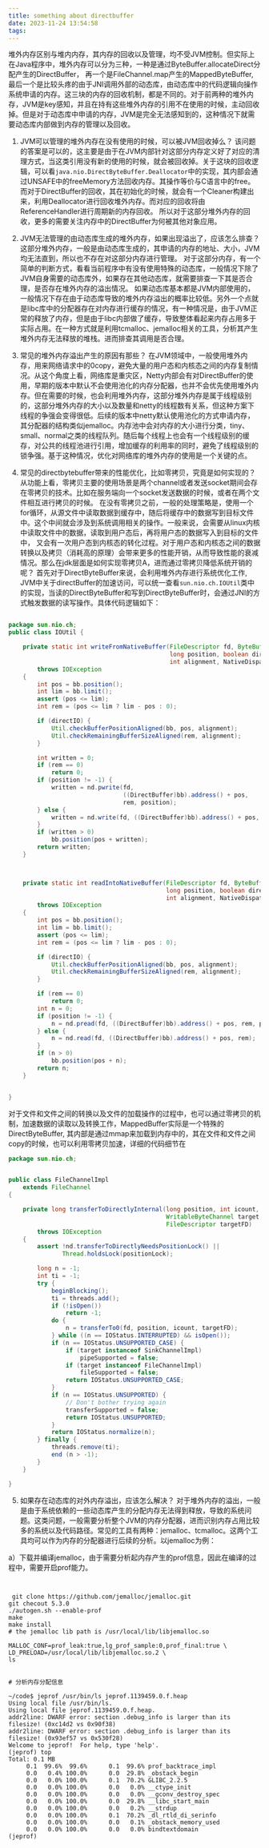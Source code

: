 ```yaml
---
title: something about directbuffer
date: 2023-11-24 13:54:58
tags:
---
```

堆外内存区别与堆内内存，其内存的回收以及管理，均不受JVM控制。但实际上在Java程序中，堆外内存可以分为三种，一种是通过ByteBuffer.allocateDirect分配产生的DirectBuffer， 再一个是FileChannel.map产生的MappedByteBuffer, 最后一个是比较头疼的由于JNI调用外部的动态库，由动态库中的代码逻辑向操作系统申请的内存。这三块的内存的回收机制，都是不同的。对于前两种的堆外内存，JVM是key感知，并且在持有这些堆外内存的引用不在使用的时候，主动回收掉。但是对于动态库中申请的内存，JVM是完全无法感知到的，这种情况下就需要动态库内部做到内存的管理以及回收。

1. JVM可以管理的堆外内存在没有使用的时候，可以被JVM回收掉么？ 
该问题的答案是可以的，这主要是由于在JVM内部针对这部分内存定义好了对应的清理方式，当这类引用没有新的使用的时候，就会被回收掉。关于这块的回收逻辑，可以看`java.nio.DirectByteBuffer.Deallocator`中的实现，其内部会通过UNSAFE中的freeMemory方法回收内存。其操作等价与C语言中的free。 而对于DirectBuffer的回收，其在初始化的时候，就会有一个Cleaner构建出来，利用Deallocator进行回收堆外内存。而对应的回收将由ReferenceHandler进行周期新的内存回收。 所以对于这部分堆外内存的回收，更多的需要关注内存中的DirectBuffer为何被其他对象应用。


2. JVM无法管理的由动态库生成的堆外内存，如果出现溢出了，应该怎么排查？ 
这部分堆外内存，一般是由动态库生成的，其申请的内存的地址、大小，JVM均无法直到，所以也不存在对这部分内存进行管理。 对于这部分内存，有一个简单的判断方式，看看当前程序中有没有使用特殊的动态库，一般情况下除了JVM自身需要的动态库外，如果存在其他动态库，就需要排查一下其是否合理，是否存在堆外内存的溢出情况。 如果动态库基本都是JVM内部使用的，一般情况下存在由于动态库导致的堆外内存溢出的概率比较低。另外一个点就是libc库中的分配器存在对内存进行缓存的情况，有一种情况是，由于JVM正常的释放了内存，但是由于libc内部做了缓存，导致整体看起来内存占用多于实际占用。在一种方式就是利用tcmalloc、jemalloc相关的工具，分析其产生堆外内存无法释放的堆栈。进而排查其调用是否合理。

3. 常见的堆外内存溢出产生的原因有那些？ 
在JVM领域中，一般使用堆外内存，用来网络请求中的0copy，避免大量的用户态和内核态之间的内存复制情况。从这个角度上看，网络库是重灾区，Netty内部会有对DirectBuffer的使用，早期的版本中默认不会使用池化的内存分配器，也并不会优先使用堆外内存。但在需要的时候，也会利用堆外内存，这部分堆外内存是属于线程级别的，这部分堆外内存的大小以及数量和netty的线程数有关系，但这种方案下线程的争强会变得很低。后续的版本中netty默认使用池化的方式申请内存，其分配器的结构类似jemalloc。内存池中会对内存的大小进行分类，tiny、small、normal之类的线程队列。随后每个线程上也会有一个线程级别的缓存，对公共的线程池进行引用，增加缓存的利用率的同时，避免了线程级别的锁争强。基于这种情况，优化对网络库的堆外内存的使用是一个关键的点。

4. 常见的directbytebuffer带来的性能优化，比如零拷贝，究竟是如何实现的？ 
从功能上看，零拷贝主要的使用场景是两个channel或者发送socket期间会存在零拷贝的技术。比如在服务端向一个socket发送数据的时候，或者在两个文件相互进行拷贝的时候。 在没有零拷贝之前，一般的处理策略是，使用一个for循环，从源文件中读取数据到缓存中，随后将缓存中的数据写到目标文件中。这个中间就会涉及到系统调用相关的操作。一般来说，会需要从linux内核中读取文件中的数据，读取到用户态后，再将用户态的数据写入到目标的文件中， 又会有一次用户态到内核态的转化过程。对于用户态和内核态之间的数据转换以及拷贝（消耗高的原理）会带来更多的性能开销，从而导致性能的衰减情况。那么在jdk层面是如何实现零拷贝A，进而通过零拷贝降低系统开销的呢？ 
首先对于DirectByteBuffer来说，会利用堆外内存进行系统优化工作, JVM中关于directBuffer的加速访问，可以统一查看`sun.nio.ch.IOUtil`类中的实现，当读的DirectByteBuffer和写到DirectByteBuffer时，会通过JNI的方式触发数据的读写操作。具体代码逻辑如下：

```java

package sun.nio.ch;
public class IOUtil {

    private static int writeFromNativeBuffer(FileDescriptor fd, ByteBuffer bb,
                                             long position, boolean directIO,
                                             int alignment, NativeDispatcher nd)
        throws IOException
    {
        int pos = bb.position();
        int lim = bb.limit();
        assert (pos <= lim);
        int rem = (pos <= lim ? lim - pos : 0);

        if (directIO) {
            Util.checkBufferPositionAligned(bb, pos, alignment);
            Util.checkRemainingBufferSizeAligned(rem, alignment);
        }

        int written = 0;
        if (rem == 0)
            return 0;
        if (position != -1) {
            written = nd.pwrite(fd,
                                ((DirectBuffer)bb).address() + pos,
                                rem, position);
        } else {
            written = nd.write(fd, ((DirectBuffer)bb).address() + pos, rem);
        }
        if (written > 0)
            bb.position(pos + written);
        return written;
    }



    private static int readIntoNativeBuffer(FileDescriptor fd, ByteBuffer bb,
                                            long position, boolean directIO,
                                            int alignment, NativeDispatcher nd)
        throws IOException
    {
        int pos = bb.position();
        int lim = bb.limit();
        assert (pos <= lim);
        int rem = (pos <= lim ? lim - pos : 0);

        if (directIO) {
            Util.checkBufferPositionAligned(bb, pos, alignment);
            Util.checkRemainingBufferSizeAligned(rem, alignment);
        }

        if (rem == 0)
            return 0;
        int n = 0;
        if (position != -1) {
            n = nd.pread(fd, ((DirectBuffer)bb).address() + pos, rem, position);
        } else {
            n = nd.read(fd, ((DirectBuffer)bb).address() + pos, rem);
        }
        if (n > 0)
            bb.position(pos + n);
        return n;
    }


}

```
对于文件和文件之间的转换以及文件的加载操作的过程中，也可以通过零拷贝的机制，加速数据的读取以及转换工作，MappedBuffer实际是一个特殊的DirectByteBuffer, 其内部是通过mmap来加载到内存中的，其在文件和文件之间copy的时候，也可以利用零拷贝加速，详细的代码细节在
```java
package sun.nio.ch;


public class FileChannelImpl
    extends FileChannel
{

    private long transferToDirectlyInternal(long position, int icount,
                                            WritableByteChannel target,
                                            FileDescriptor targetFD)
        throws IOException
    {
        assert !nd.transferToDirectlyNeedsPositionLock() ||
               Thread.holdsLock(positionLock);

        long n = -1;
        int ti = -1;
        try {
            beginBlocking();
            ti = threads.add();
            if (!isOpen())
                return -1;
            do {
                n = transferTo0(fd, position, icount, targetFD);
            } while ((n == IOStatus.INTERRUPTED) && isOpen());
            if (n == IOStatus.UNSUPPORTED_CASE) {
                if (target instanceof SinkChannelImpl)
                    pipeSupported = false;
                if (target instanceof FileChannelImpl)
                    fileSupported = false;
                return IOStatus.UNSUPPORTED_CASE;
            }
            if (n == IOStatus.UNSUPPORTED) {
                // Don't bother trying again
                transferSupported = false;
                return IOStatus.UNSUPPORTED;
            }
            return IOStatus.normalize(n);
        } finally {
            threads.remove(ti);
            end (n > -1);
        }
    }

}

```

5. 如果存在动态库的对外内存溢出，应该怎么解决？
对于堆外内存的溢出，一般是由于系统依赖的一些动态库产生的分配内存无法得到释放，导致的系统问题。这类问题，一般需要分析整个JVM的内存分配器，进而识别内存占用比较多的系统以及代码路径。常见的工具有两种：jemalloc、tcmalloc。这两个工具均可以作为内存的分配器进行后续的分析。以jemalloc为例：

a）下载并编译jemalloc，由于需要分析起内存产生的prof信息，因此在编译的过程中，需要开启prof能力。
```shell


 git clone https://github.com/jemalloc/jemalloc.git
git checout 5.3.0
./autogen.sh --enable-prof 
make
make install
# the jemalloc lib path is /usr/local/lib/libjemalloc.so

MALLOC_CONF=prof_leak:true,lg_prof_sample:0,prof_final:true \
LD_PRELOAD=/usr/local/lib/libjemalloc.so.2 \
ls


# 分析内存分配信息

~/code$ jeprof /usr/bin/ls jeprof.1139459.0.f.heap
Using local file /usr/bin/ls.
Using local file jeprof.1139459.0.f.heap.
addr2line: DWARF error: section .debug_info is larger than its filesize! (0xc14d2 vs 0x90f38)
addr2line: DWARF error: section .debug_info is larger than its filesize! (0x93ef57 vs 0x530f28)
Welcome to jeprof!  For help, type 'help'.
(jeprof) top
Total: 0.1 MB
     0.1  99.6%  99.6%      0.1  99.6% prof_backtrace_impl
     0.0   0.4% 100.0%      0.0  29.8% _obstack_begin
     0.0   0.0% 100.0%      0.1  70.2% GLIBC_2.2.5
     0.0   0.0% 100.0%      0.0   0.0% __ctype_init
     0.0   0.0% 100.0%      0.0   0.0% __gconv_destroy_spec
     0.0   0.0% 100.0%      0.0  29.8% __libc_start_main
     0.0   0.0% 100.0%      0.0   0.2% __strdup
     0.0   0.0% 100.0%      0.1  70.2% _dl_rtld_di_serinfo
     0.0   0.0% 100.0%      0.0   0.1% _obstack_memory_used
     0.0   0.0% 100.0%      0.0   0.0% bindtextdomain
(jeprof)


```



